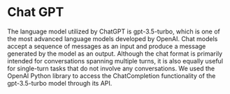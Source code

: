 # Chat GPT
The language model utilized by ChatGPT is gpt-3.5-turbo, which is one of the most advanced language models developed by OpenAI. Chat models accept a sequence of messages as an input and produce a message generated by the model as an output. Although the chat format is primarily intended for conversations spanning multiple turns, it is also equally useful for single-turn tasks that do not involve any conversations. We used the OpenAI Python library to access the ChatCompletion functionality of the gpt-3.5-turbo model through its API. 
